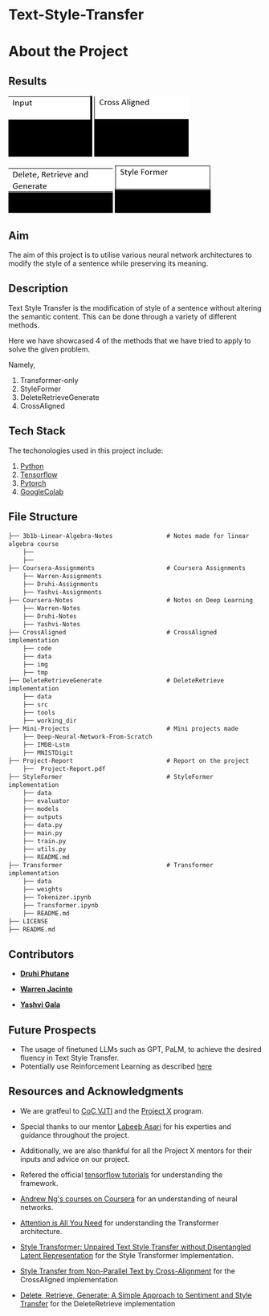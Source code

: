 # Text-Style-Transfer

# About the Project

## Results
![Inputs](https://github.com/DeadSpheroid/Text-Style-Transfer/blob/main/assets/gif1.gif)
![CrossAligned](https://github.com/DeadSpheroid/Text-Style-Transfer/blob/main/assets/gif2.gif) 

![DeleteRetrieve](https://github.com/DeadSpheroid/Text-Style-Transfer/blob/main/assets/gif3.gif) 
![StyleFormer](https://github.com/DeadSpheroid/Text-Style-Transfer/blob/main/assets/gif4.gif)

## Aim
The aim of this project is to utilise various neural network architectures to modify the style of a sentence while preserving its meaning.

## Description
Text Style Transfer is the modification of style of a sentence without altering the semantic content. This can be done through a variety of different methods. 

Here we have showcased 4 of the methods that we have tried to apply to solve the given problem.

Namely,
1. Transformer-only
2. StyleFormer
3. DeleteRetrieveGenerate
4. CrossAligned

## Tech Stack
The techonologies used in this project include:
1. [Python](https://www.python.org/)
2. [Tensorflow](https://www.tensorflow.org/)
3. [Pytorch](https://pytorch.org/)
4. [GoogleColab](https://colab.google/)

## File Structure
    ├── 3b1b-Linear-Algebra-Notes               # Notes made for linear algebra course
        ├── 
        ├── 
    ├── Coursera-Assignments                    # Coursera Assignments
        ├── Warren-Assignments
        ├── Druhi-Assignments
        ├── Yashvi-Assignments
    ├── Coursera-Notes                          # Notes on Deep Learning
        ├── Warren-Notes
        ├── Druhi-Notes
        ├── Yashvi-Notes
    ├── CrossAligned                            # CrossAligned implementation
        ├── code
        ├── data
        ├── img
        ├── tmp
    ├── DeleteRetrieveGenerate                  # DeleteRetrieve implementation
        ├── data
        ├── src
        ├── tools
        ├── working_dir
    ├── Mini-Projects                           # Mini projects made
        ├── Deep-Neural-Network-From-Scratch
        ├── IMDB-Lstm
        ├── MNISTDigit
    ├── Project-Report                          # Report on the project
        ├──  Project-Report.pdf
    ├── StyleFormer                             # StyleFormer implementation
        ├── data
        ├── evaluator
        ├── models
        ├── outputs
        ├── data.py
        ├── main.py
        ├── train.py
        ├── utils.py
        ├── README.md
    ├── Transformer                             # Transformer implementation
        ├── data
        ├── weights
        ├── Tokenizer.ipynb
        ├── Transformer.ipynb
        ├── README.md
    ├── LICENSE                            
    ├── README.md                          

## Contributors
* **[Druhi Phutane](https://github.com/druhi021204)**

* **[Warren Jacinto](https://github.com/DeadSpheroid)**

* **[Yashvi Gala](https://github.com/Yashvi-Gala09)**

## Future Prospects
* The usage of finetuned LLMs such as GPT, PaLM, to achieve the desired fluency in Text Style Transfer.
* Potentially use Reinforcement Learning as described [here](https://github.com/luofuli/DualRL/)

## Resources and Acknowledgments
* We are gratfeul to [CoC VJTI](https://github.com/CommunityOfCoders) and the [Project X](https://github.com/CommunityOfCoders/Project-X-2023) program.

* Special thanks to our mentor [Labeeb Asari](https://github.com/labeeb-7z) for his experties and guidance throughout the project.

* Additionally, we are also thankful for all the Project X mentors for their inputs and advice on our project.

* Refered the official [tensorflow tutorials](https://www.tensorflow.org/tutorials) for understanding the framework.

* [Andrew Ng's courses on Coursera](https://www.coursera.org/specializations/deep-learning) for an understanding of neural networks.

* [Attention is All You Need](https://arxiv.org/abs/1706.03762) for understanding the Transformer architecture.

* [Style Transformer: Unpaired Text Style Transfer without Disentangled Latent Representation](https://arxiv.org/abs/1905.05621) for the Style Transformer Implementation.

* [Style Transfer from Non-Parallel Text by Cross-Alignment](https://arxiv.org/abs/1705.09655) for the CrossAligned implementation

* [Delete, Retrieve, Generate: A Simple Approach to Sentiment and Style Transfer](https://arxiv.org/pdf/1804.06437.pdf) for the DeleteRetrieve implementation

